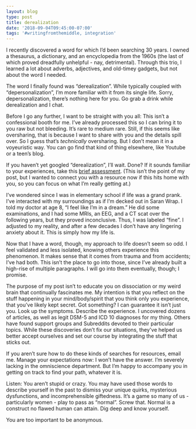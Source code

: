 ```yaml
---
layout: blog
type: post
title: derealization
date: '2018-09-04T09:45:00-07:00'
tags: '#writingfromthemiddle, integration'
---
```

I recently discovered a word for which I’d been searching 30 years. I owned a thesaurus, a dictionary, and an encyclopedia from the 1960s (the last of which proved dreadfully unhelpful - nay, detrimental). Through this trio, I learned a lot about adverbs, adjectives, and old-timey gadgets, but not about the word I needed.

The word I finally found was “derealization”. While typically coupled with “depersonalization”, I’m more familiar with it from its single life. Sorry, depersonalization, there’s nothing here for you. Go grab a drink while derealization and I chat.

Before I go any further, I want to be straight with you all: This isn’t a confessional booth for me. I’ve already processed this so I can bring it to you raw but not bleeding. It’s rare to medium rare. Still, if this seems like oversharing, that is because I want to share with you and the details spill over. So I guess that’s _technically_ oversharing. But I don’t mean it in a voyeuristic way. You can go find that kind of thing elsewhere, like Youtube or a teen’s blog.

If you haven’t yet googled “derealization”, I’ll wait. Done? If it sounds familiar to your experiences, take this [brief assessment](http://www.strangerinthemirror.com/questionnaire.html). (This isn’t the point of my post, but I wanted to connect you with a resource now if this hits home with you, so you can focus on what I’m really getting at.)

I’ve wondered since I was in elementary school if life was a grand prank. I’ve interacted with my surroundings as if I’m decked out in Saran Wrap. I told my doctor at age 8, “I feel like I’m in a dream.” He did some examinations, and I had some MRIs, an EEG, and a CT scat over the following years, but they proved inconclusive. Thus, I was labeled “fine”. I adjusted to my reality, and after a few decades I don’t have any lingering anxiety about it. This is simply how my life is.

Now that I have a word, though, my approach to life doesn’t seem so odd. I feel validated and less isolated, knowing others experience this phenomenon. It makes sense that it comes from trauma and from accidents; I’ve had both. This isn’t the place to go into those, since I’ve already built a high-rise of multiple paragraphs. I will go into them eventually, though; I promise.

The purpose of my post isn’t to educate you on dissociation or my weird brain that continually fascinates me. My intention is that you reflect on the stuff happening in your mind/body/spirit that you think only you experience, that you’ve likely kept secret. Got something? I can guarantee it isn’t just you. Look up the symptoms. Describe the experience. I uncovered dozens of articles, as well as legit DSM-5 and ICD 10 diagnoses for my thing. Others have found support groups and Subreddits devoted to their particular topics. While these discoveries don’t fix our situations, they've helped us better accept ourselves and set our course by integrating the stuff that sticks out.

If you aren’t sure how to do these kinds of searches for resources, email me. Manage your expectations now: I won’t have the answer. I’m severely lacking in the omniscience department. But I’m happy to accompany you in getting on track to find your path, whatever it is.

Listen: You aren’t stupid or crazy. You may have used those words to describe yourself in the past to dismiss your unique quirks, mysterious dysfunctions, and incomprehensible giftedness. It’s a game so many of us - particularly women - play to pass as “normal”. Screw that. Normal is a construct no flawed human can attain. Dig deep and know yourself.

You are too important to be anonymous.
